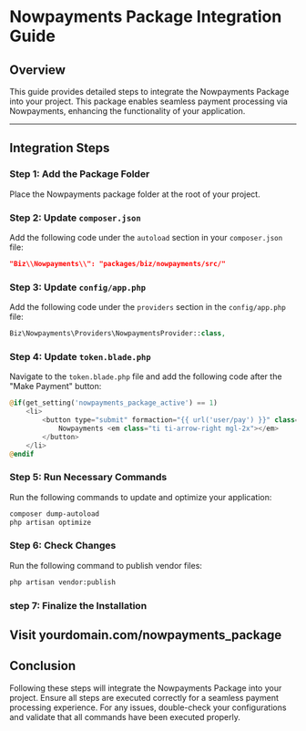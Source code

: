 # Nowpayments Package Integration Guide

## Overview
This guide provides detailed steps to integrate the Nowpayments Package into your project. This package enables seamless payment processing via Nowpayments, enhancing the functionality of your application.

---

## Integration Steps

### Step 1: Add the Package Folder
Place the Nowpayments package folder at the root of your project.

### Step 2: Update `composer.json`
Add the following code under the `autoload` section in your `composer.json` file:

```json
"Biz\\Nowpayments\\": "packages/biz/nowpayments/src/"
```

### Step 3: Update `config/app.php`
Add the following code under the `providers` section in the `config/app.php` file:

```php
Biz\Nowpayments\Providers\NowpaymentsProvider::class,
```

### Step 4: Update `token.blade.php`
Navigate to the `token.blade.php` file and add the following code after the "Make Payment" button:

```php
@if(get_setting('nowpayments_package_active') == 1)
    <li>
        <button type="submit" formaction="{{ url('user/pay') }}" class="btn btn-alt btn-primary payment-btn show_loader">
            Nowpayments <em class="ti ti-arrow-right mgl-2x"></em>
        </button>
    </li>
@endif
```

### Step 5: Run Necessary Commands
Run the following commands to update and optimize your application:

```bash
composer dump-autoload
php artisan optimize
```

### Step 6: Check Changes
Run the following command to publish vendor files:

```bash
php artisan vendor:publish
```
### step 7: Finalize the Installation
Visit yourdomain.com/nowpayments_package
---

## Conclusion
Following these steps will integrate the Nowpayments Package into your project. Ensure all steps are executed correctly for a seamless payment processing experience. For any issues, double-check your configurations and validate that all commands have been executed properly.

